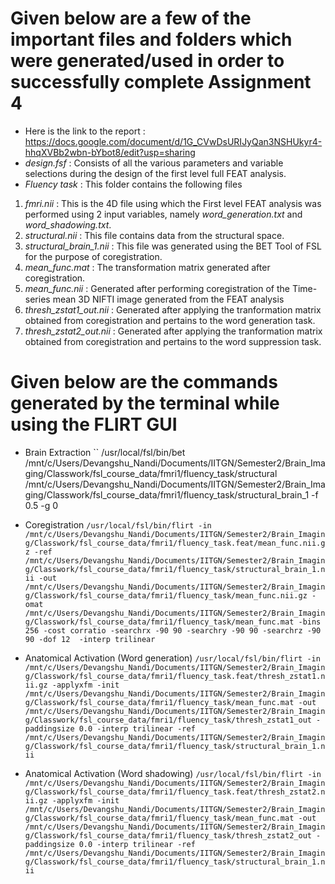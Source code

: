 # Given below are a few of the important files and folders which were generated/used in order to successfully complete Assignment 4

- Here is the link to the report : https://docs.google.com/document/d/1G_CVwDsURIJyQan3NSHUkyr4-hhqXVBb2wbn-bYbot8/edit?usp=sharing
- *_design.fsf_* : Consists of all the various parameters and variable selections during the design of the first level full FEAT analysis.
- *Fluency task* : This folder contains the following files
1. *_fmri.nii_* : This is the 4D file using which the First level FEAT analysis was performed using 2 input variables, namely _word_generation.txt_ and _word_shadowing.txt_.
2. *_structural.nii_* : This file contains data from the structural space.
3. *_structural_brain_1.nii_* : This file was generated using the BET Tool of FSL for the purpose of coregistration.
4. *_mean_func.mat_* : The transformation matrix generated after coregistration.
5. *_mean_func.nii_* : Generated after performing coregistration of the Time-series mean 3D NIFTI image generated from the FEAT analysis
6. *_thresh_zstat1_out.nii_* : Generated after applying the tranformation matrix obtained from coregistration and pertains to the word generation task.
7. *_thresh_zstat2_out.nii_* : Generated after applying the tranformation matrix obtained from coregistration and pertains to the word suppression task.

# Given below are the commands generated by the terminal while using the FLIRT GUI

- Brain Extraction
``
/usr/local/fsl/bin/bet /mnt/c/Users/Devangshu_Nandi/Documents/IITGN/Semester2/Brain_Imaging/Classwork/fsl_course_data/fmri1/fluency_task/structural /mnt/c/Users/Devangshu_Nandi/Documents/IITGN/Semester2/Brain_Imaging/Classwork/fsl_course_data/fmri1/fluency_task/structural_brain_1  -f 0.5 -g 0

- Coregistration
``
/usr/local/fsl/bin/flirt -in /mnt/c/Users/Devangshu_Nandi/Documents/IITGN/Semester2/Brain_Imaging/Classwork/fsl_course_data/fmri1/fluency_task.feat/mean_func.nii.gz -ref /mnt/c/Users/Devangshu_Nandi/Documents/IITGN/Semester2/Brain_Imaging/Classwork/fsl_course_data/fmri1/fluency_task/structural_brain_1.nii -out /mnt/c/Users/Devangshu_Nandi/Documents/IITGN/Semester2/Brain_Imaging/Classwork/fsl_course_data/fmri1/fluency_task/mean_func.nii.gz -omat /mnt/c/Users/Devangshu_Nandi/Documents/IITGN/Semester2/Brain_Imaging/Classwork/fsl_course_data/fmri1/fluency_task/mean_func.mat -bins 256 -cost corratio -searchrx -90 90 -searchry -90 90 -searchrz -90 90 -dof 12  -interp trilinear
``
- Anatomical Activation (Word generation)
``
/usr/local/fsl/bin/flirt -in /mnt/c/Users/Devangshu_Nandi/Documents/IITGN/Semester2/Brain_Imaging/Classwork/fsl_course_data/fmri1/fluency_task.feat/thresh_zstat1.nii.gz -applyxfm -init /mnt/c/Users/Devangshu_Nandi/Documents/IITGN/Semester2/Brain_Imaging/Classwork/fsl_course_data/fmri1/fluency_task/mean_func.mat -out /mnt/c/Users/Devangshu_Nandi/Documents/IITGN/Semester2/Brain_Imaging/Classwork/fsl_course_data/fmri1/fluency_task/thresh_zstat1_out -paddingsize 0.0 -interp trilinear -ref /mnt/c/Users/Devangshu_Nandi/Documents/IITGN/Semester2/Brain_Imaging/Classwork/fsl_course_data/fmri1/fluency_task/structural_brain_1.nii
``
- Anatomical Activation (Word shadowing)
``
/usr/local/fsl/bin/flirt -in /mnt/c/Users/Devangshu_Nandi/Documents/IITGN/Semester2/Brain_Imaging/Classwork/fsl_course_data/fmri1/fluency_task.feat/thresh_zstat2.nii.gz -applyxfm -init /mnt/c/Users/Devangshu_Nandi/Documents/IITGN/Semester2/Brain_Imaging/Classwork/fsl_course_data/fmri1/fluency_task/mean_func.mat -out /mnt/c/Users/Devangshu_Nandi/Documents/IITGN/Semester2/Brain_Imaging/Classwork/fsl_course_data/fmri1/fluency_task/thresh_zstat2_out -paddingsize 0.0 -interp trilinear -ref /mnt/c/Users/Devangshu_Nandi/Documents/IITGN/Semester2/Brain_Imaging/Classwork/fsl_course_data/fmri1/fluency_task/structural_brain_1.nii
``
